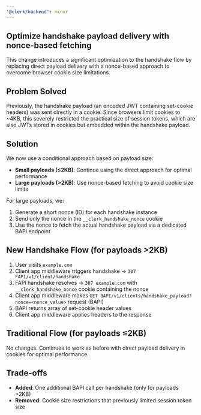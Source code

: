 ```yaml
---
'@clerk/backend': minor
---
```


## Optimize handshake payload delivery with nonce-based fetching

This change introduces a significant optimization to the handshake flow by replacing direct payload delivery with a nonce-based approach to overcome browser cookie size limitations.

## Problem Solved
Previously, the handshake payload (an encoded JWT containing set-cookie headers) was sent directly in a cookie. Since browsers limit cookies to ~4KB, this severely restricted the practical size of session tokens, which are also JWTs stored in cookies but embedded within the handshake payload.

## Solution 
We now use a conditional approach based on payload size:
- **Small payloads (≤2KB)**: Continue using the direct approach for optimal performance
- **Large payloads (>2KB)**: Use nonce-based fetching to avoid cookie size limits

For large payloads, we:
1. Generate a short nonce (ID) for each handshake instance
2. Send only the nonce in the `__clerk_handshake_nonce` cookie
3. Use the nonce to fetch the actual handshake payload via a dedicated BAPI endpoint

## New Handshake Flow (for payloads >2KB)
1. User visits `example.com`
2. Client app middleware triggers handshake → `307 FAPI/v1/client/handshake`
3. FAPI handshake resolves → `307 example.com` with `__clerk_handshake_nonce` cookie containing the nonce
4. Client app middleware makes `GET BAPI/v1/clients/handshake_payload?nonce=<nonce_value>` request (BAPI)
5. BAPI returns array of set-cookie header values
6. Client app middleware applies headers to the response

## Traditional Flow (for payloads ≤2KB)
No changes. Continues to work as before with direct payload delivery in cookies for optimal performance.

## Trade-offs
- **Added**: One additional BAPI call per handshake (only for payloads >2KB)
- **Removed**: Cookie size restrictions that previously limited session token size

